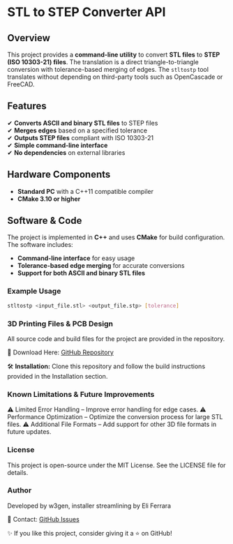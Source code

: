 # STL to STEP Converter API

<!-- <img src="https://example.com/project-thumbnail.png" alt="Project Thumbnail: STL to STEP Converter" width="600" ALIGN="left" HSPACE="20" VSPACE="20"/> -->

## Overview
This project provides a **command-line utility** to convert **STL files** to **STEP (ISO 10303-21) files**. The translation is a direct triangle-to-triangle conversion with tolerance-based merging of edges. The `stltostp` tool translates without depending on third-party tools such as OpenCascade or FreeCAD.

<!-- 📜 **Read the full documentation here:** [STL to STEP Converter Documentation](https://example.com/documentation) -->

## Features
✔ **Converts ASCII and binary STL files** to STEP files  
✔ **Merges edges** based on a specified tolerance  
✔ **Outputs STEP files** compliant with ISO 10303-21  
✔ **Simple command-line interface**  
✔ **No dependencies** on external libraries  

<!-- ## Project Images

### Example Conversion
<img src="https://example.com/example-conversion.png" alt="Example Conversion: STL to STEP" width="500" ALIGN="left" HSPACE="20" VSPACE="20"/> -->

## Hardware Components
- **Standard PC** with a C++11 compatible compiler
- **CMake 3.10 or higher**

## Software & Code
The project is implemented in **C++** and uses **CMake** for build configuration. The software includes:

- **Command-line interface** for easy usage
- **Tolerance-based edge merging** for accurate conversions
- **Support for both ASCII and binary STL files**

### Example Usage
```sh
stltostp <input_file.stl> <output_file.stp> [tolerance]
```

### 3D Printing Files & PCB Design
All source code and build files for the project are provided in the repository.

📂 Download Here: [GitHub Repository](https://github.com/Ballistyxx/stl-to-step)

🛠️ **Installation:** Clone this repository and follow the build instructions provided in the Installation section.

### Known Limitations & Future Improvements
⚠ Limited Error Handling – Improve error handling for edge cases.
⚠ Performance Optimization – Optimize the conversion process for large STL files.
⚠ Additional File Formats – Add support for other 3D file formats in future updates.

### License
This project is open-source under the MIT License. See the LICENSE file for details.

### Author
Developed by w3gen, installer streamlining by Eli Ferrara

📧 Contact: [GitHub Issues](https://github.com/Ballistyxx/stl-to-step/issues)

✨ If you like this project, consider giving it a ⭐ on GitHub!